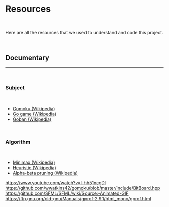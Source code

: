 # Resources

<br>

Here are all the resources that we used to understand and code this project.

<br>

## Documentary

---

<br>

### Subject

<br>

- [Gomoku (Wikipedia)](https://en.wikipedia.org/wiki/Gomoku)
- [Go game (Wikipedia)](https://en.wikipedia.org/wiki/Go_%28game%29)
- [Goban (Wikipedia)](https://en.wikipedia.org/wiki/Go_equipment#Board)

<br>

### Algorithm

<br>

- [Minimax (Wikipedia)](https://en.wikipedia.org/wiki/Minimax)
- [Heuristic (Wikipedia)](https://en.wikipedia.org/wiki/Heuristic_(computer_science))
- [Alpha-beta pruning (Wikipedia)](https://en.wikipedia.org/wiki/Alpha%E2%80%93beta_pruning)

https://www.youtube.com/watch?v=l-hh51ncgDI
https://github.com/wwatkins42/gomoku/blob/master/include/BitBoard.hpp
https://github.com/SFML/SFML/wiki/Source:-Animated-GIF
https://ftp.gnu.org/old-gnu/Manuals/gprof-2.9.1/html_mono/gprof.html